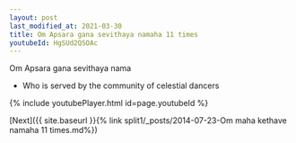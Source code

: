 ```yaml
---
layout: post
last_modified_at: 2021-03-30
title: Om Apsara gana sevithaya namaha 11 times
youtubeId: HgSUd2QSOAc
---
```

 
 
Om Apsara gana sevithaya nama 
 
 -  Who is served by the community of celestial dancers 
 
  
 
  
 
 
 
 
 
 


{% include youtubePlayer.html id=page.youtubeId %}
 
[Next]({{ site.baseurl }}{% link  split1/_posts/2014-07-23-Om maha kethave namaha 11 times.md%})
 
